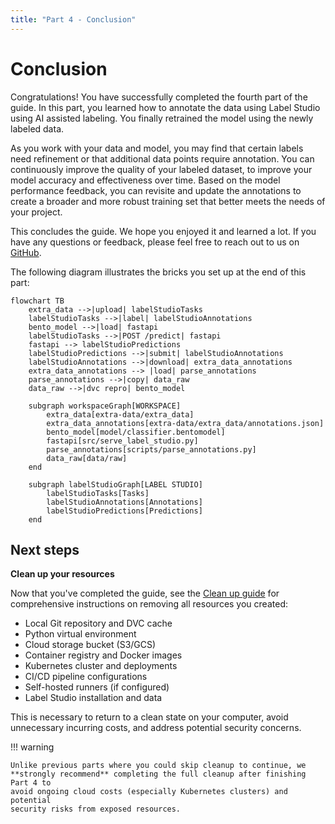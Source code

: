```yaml
---
title: "Part 4 - Conclusion"
---
```


# Conclusion

Congratulations! You have successfully completed the fourth part of the guide.
In this part, you learned how to annotate the data using Label Studio using AI
assisted labeling. You finally retrained the model using the newly labeled data.

As you work with your data and model, you may find that certain labels need
refinement or that additional data points require annotation. You can
continuously improve the quality of your labeled dataset, to improve your model
accuracy and effectiveness over time. Based on the model performance feedback,
you can revisite and update the annotations to create a broader and more robust
training set that better meets the needs of your project.

This concludes the guide. We hope you enjoyed it and learned a lot. If you have
any questions or feedback, please feel free to reach out to us on
[GitHub](https://github.com/swiss-ai-center/a-guide-to-mlops).

The following diagram illustrates the bricks you set up at the end of this part:

```mermaid
flowchart TB
    extra_data -->|upload| labelStudioTasks
    labelStudioTasks -->|label| labelStudioAnnotations
    bento_model -->|load| fastapi
    labelStudioTasks -->|POST /predict| fastapi
    fastapi --> labelStudioPredictions
    labelStudioPredictions -->|submit| labelStudioAnnotations
    labelStudioAnnotations -->|download| extra_data_annotations
    extra_data_annotations --> |load| parse_annotations
    parse_annotations -->|copy| data_raw
    data_raw -->|dvc repro| bento_model

    subgraph workspaceGraph[WORKSPACE]
        extra_data[extra-data/extra_data]
        extra_data_annotations[extra-data/extra_data/annotations.json]
        bento_model[model/classifier.bentomodel]
        fastapi[src/serve_label_studio.py]
        parse_annotations[scripts/parse_annotations.py]
        data_raw[data/raw]
    end

    subgraph labelStudioGraph[LABEL STUDIO]
        labelStudioTasks[Tasks]
        labelStudioAnnotations[Annotations]
        labelStudioPredictions[Predictions]
    end
```

## Next steps

**Clean up your resources**

Now that you've completed the guide, see the [Clean up guide](../clean-up.md)
for comprehensive instructions on removing all resources you created:

- Local Git repository and DVC cache
- Python virtual environment
- Cloud storage bucket (S3/GCS)
- Container registry and Docker images
- Kubernetes cluster and deployments
- CI/CD pipeline configurations
- Self-hosted runners (if configured)
- Label Studio installation and data

This is necessary to return to a clean state on your computer, avoid unnecessary
incurring costs, and address potential security concerns.

!!! warning

    Unlike previous parts where you could skip cleanup to continue, we
    **strongly recommend** completing the full cleanup after finishing Part 4 to
    avoid ongoing cloud costs (especially Kubernetes clusters) and potential
    security risks from exposed resources.
